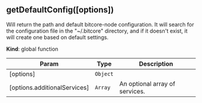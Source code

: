 <a name="getDefaultConfig"></a>
## getDefaultConfig([options])
Will return the path and default bitcore-node configuration. It will search for the
configuration file in the "~/.bitcore" directory, and if it doesn't exist, it will create one
based on default settings.

**Kind**: global function  

| Param | Type | Description |
| --- | --- | --- |
| [options] | <code>Object</code> |  |
| [options.additionalServices] | <code>Array</code> | An optional array of services. |

